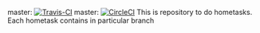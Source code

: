 master: [![Travis-CI](https://travis-ci.org/Krock21rus/hwproj.me.svg?branch=master)](https://travis-ci.org/Krock21rus/hwproj.me)
master: [![CircleCI](https://circleci.com/gh/Krock21rus/hwproj.me/tree/master.svg?style=svg)](https://circleci.com/gh/Krock21rus/hwproj.me/tree/master)
This is repository to do hometasks.
Each hometask contains in particular branch
